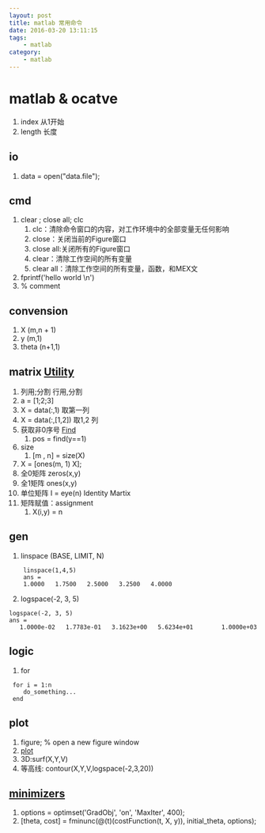 ```yaml
---
layout: post
title: matlab 常用命令
date: 2016-03-20 13:11:15
tags:
    - matlab
category:
    - matlab
---
```



# matlab & ocatve
1. index 从1开始 
1. length 长度

## io
1. data = open("data.file");

<!--more-->


## cmd
1. clear ; close all; clc
    1. clc：清除命令窗口的内容，对工作环境中的全部变量无任何影响 
    1. close：关闭当前的Figure窗口 
    1. close all:关闭所有的Figure窗口 
    1. clear：清除工作空间的所有变量 
    1. clear all：清除工作空间的所有变量，函数，和MEX文
2. fprintf('hello world \n')
5. % comment


## convension
1. X   (m,n + 1) 
2. y    (m,1)
3. theta (n+1,1)


## matrix [Utility](Special-Utility-Matrices)
1. 列用;分割 行用,分割
1. a = [1;2;3]
2. X = data(:,1) 取第一列
3. X = data(:,[1,2]) 取1,2 列
1. 获取非0序号 [Find](https://octave.org/doc/interpreter/Finding-Elements-and-Checking-Conditions.html)
    1. pos = find(y==1)
2. size
    1. [m , n] = size(X)
2. X = [ones(m, 1) X];
1. 全0矩阵 zeros(x,y)
2. 全1矩阵 ones(x,y)
3. 单位矩阵 I = eye(n) Identity Martix
3. 矩阵赋值：assignment
    1. X(i,y) = n




## gen
1. linspace (BASE, LIMIT, N)
```  
    linspace(1,4,5)
    ans =
    1.0000   1.7500   2.5000   3.2500   4.0000
```
2. logspace(-2, 3, 5)
```
logspace(-2, 3, 5)
ans =
   1.0000e-02   1.7783e-01   3.1623e+00   5.6234e+01        1.0000e+03
```

## logic
1. for
```
 for i = 1:n
    do_something...
 end
```



## plot
1. figure;  % open a new figure window
2. [plot](https://octave.org/doc/interpreter/Two_002dDimensional-Plots.html#Two_002dDimensional-Plots)
3. 3D:surf(X,Y,V) 
4. 等高线: contour(X,Y,V,logspace(-2,3,20))



## [minimizers](https://octave.org/doc/interpreter/Minimizers.html#Minimizers)
1. options = optimset('GradObj', 'on', 'MaxIter', 400);
2. [theta, cost] = fminunc(@(t)(costFunction(t, X, y)), initial_theta, options);

